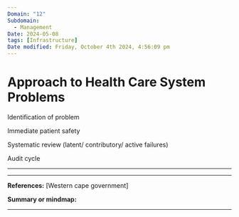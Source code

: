```yaml
---
Domain: "12"
Subdomain:
  - Management
Date: 2024-05-08
tags: [Infrastructure]
Date modified: Friday, October 4th 2024, 4:56:09 pm
---
```


# Approach to Health Care System Problems

Identification of problem

Immediate patient safety

Systematic review (latent/ contributory/ active failures)

Audit cycle

---

---
**References:** [Western cape government]

**Summary or mindmap:**

------------------------------------------------------------------------------------------------------------------------------------------------------------------------------------------------------------------------------
